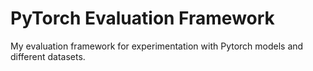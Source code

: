 # PyTorch Evaluation Framework
My evaluation framework for experimentation with Pytorch models and different datasets.
